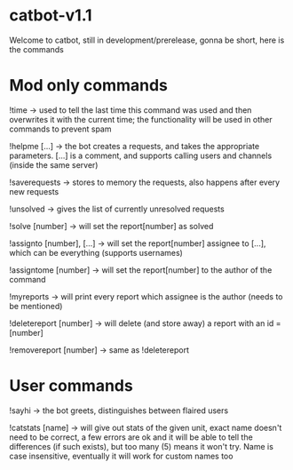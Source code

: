 # catbot-v1.1
Welcome to catbot, still in development/prerelease, gonna be short, here is the commands
# Mod only commands

!time -> used to tell the last time this command was used and then overwrites it with the current time; the functionality will be used in other commands to prevent spam

!helpme [...] -> the bot creates a requests, and takes the appropriate parameters. [...] is a comment, and supports calling users and channels (inside the same server)

!saverequests -> stores to memory the requests, also happens after every new requests

!unsolved -> gives the list of currently unresolved requests

!solve [number] -> will set the report[number] as solved

!assignto [number], [...] -> will set the report[number] assignee to [...], which can be everything (supports usernames)

!assigntome [number] -> will set the report[number] to the author of the command

!myreports -> will print every report which assignee is the author (needs to be mentioned)

!deletereport [number] -> will delete (and store away) a report with an id = [number]

!removereport [number] -> same as !deletereport

# User commands

!sayhi -> the bot greets, distinguishes between flaired users

!catstats [name] -> will give out stats of the given unit, exact name doesn't need to be correct, a few errors are ok and it will be able to tell the differences (if such exists), but too many (5) means it won't try. Name is case insensitive, eventually it will work for custom names too

